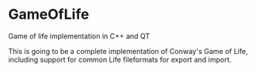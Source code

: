 # GameOfLife
Game of life implementation in C++ and QT

This is going to be a complete implementation of Conway's Game of Life, including support for 
common Life fileformats for export and import. 
